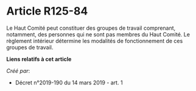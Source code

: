 # Article R125-84

Le Haut Comité peut constituer des groupes de travail comprenant, notamment, des personnes qui ne sont pas membres du Haut
Comité. Le règlement intérieur détermine les modalités de fonctionnement de ces groupes de travail.

**Liens relatifs à cet article**

_Créé par_:

  - Décret n°2019-190 du 14 mars 2019 - art. 1
